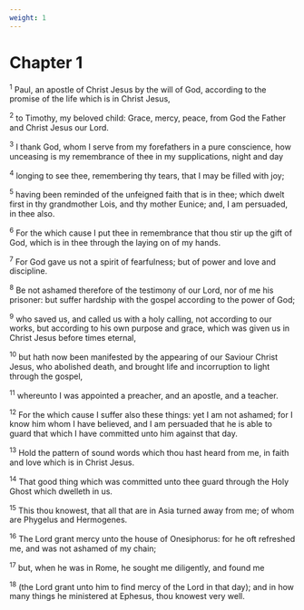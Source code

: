 ```yaml
---
weight: 1
---
```


# Chapter 1

<sup>1</sup> Paul, an apostle of Christ Jesus by the will of God, according to the promise of the life which is in Christ Jesus, 

<sup>2</sup> to Timothy, my beloved child: Grace, mercy, peace, from God the Father and Christ Jesus our Lord. 

<sup>3</sup> I thank God, whom I serve from my forefathers in a pure conscience, how unceasing is my remembrance of thee in my supplications, night and day 

<sup>4</sup> longing to see thee, remembering thy tears, that I may be filled with joy; 

<sup>5</sup> having been reminded of the unfeigned faith that is in thee; which dwelt first in thy grandmother Lois, and thy mother Eunice; and, I am persuaded, in thee also. 

<sup>6</sup> For the which cause I put thee in remembrance that thou stir up the gift of God, which is in thee through the laying on of my hands. 

<sup>7</sup> For God gave us not a spirit of fearfulness; but of power and love and discipline. 

<sup>8</sup> Be not ashamed therefore of the testimony of our Lord, nor of me his prisoner: but suffer hardship with the gospel according to the power of God; 

<sup>9</sup> who saved us, and called us with a holy calling, not according to our works, but according to his own purpose and grace, which was given us in Christ Jesus before times eternal, 

<sup>10</sup> but hath now been manifested by the appearing of our Saviour Christ Jesus, who abolished death, and brought life and incorruption to light through the gospel, 

<sup>11</sup> whereunto I was appointed a preacher, and an apostle, and a teacher. 

<sup>12</sup> For the which cause I suffer also these things: yet I am not ashamed; for I know him whom I have believed, and I am persuaded that he is able to guard that which I have committed unto him against that day. 

<sup>13</sup> Hold the pattern of sound words which thou hast heard from me, in faith and love which is in Christ Jesus. 

<sup>14</sup> That good thing which was committed unto thee guard through the Holy Ghost which dwelleth in us. 

<sup>15</sup> This thou knowest, that all that are in Asia turned away from me; of whom are Phygelus and Hermogenes. 

<sup>16</sup> The Lord grant mercy unto the house of Onesiphorus: for he oft refreshed me, and was not ashamed of my chain; 

<sup>17</sup> but, when he was in Rome, he sought me diligently, and found me 

<sup>18</sup> (the Lord grant unto him to find mercy of the Lord in that day); and in how many things he ministered at Ephesus, thou knowest very well. 


